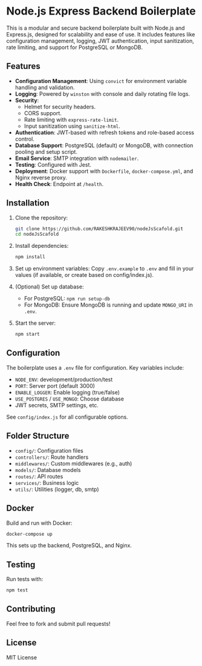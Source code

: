 # Node.js Express Backend Boilerplate

This is a modular and secure backend boilerplate built with Node.js and Express.js, designed for scalability and ease of use. It includes features like configuration management, logging, JWT authentication, input sanitization, rate limiting, and support for PostgreSQL or MongoDB.

## Features

- **Configuration Management**: Using `convict` for environment variable handling and validation.
- **Logging**: Powered by `winston` with console and daily rotating file logs.
- **Security**:
  - Helmet for security headers.
  - CORS support.
  - Rate limiting with `express-rate-limit`.
  - Input sanitization using `sanitize-html`.
- **Authentication**: JWT-based with refresh tokens and role-based access control.
- **Database Support**: PostgreSQL (default) or MongoDB, with connection pooling and setup script.
- **Email Service**: SMTP integration with `nodemailer`.
- **Testing**: Configured with Jest.
- **Deployment**: Docker support with `Dockerfile`, `docker-compose.yml`, and Nginx reverse proxy.
- **Health Check**: Endpoint at `/health`.

## Installation

1. Clone the repository:
   ```bash
   git clone https://github.com/RAKESHKRAJEEV90/nodeJsScafold.git
   cd nodeJsScafold

   ```

2. Install dependencies:
   ```bash
   npm install
   ```

3. Set up environment variables: Copy `.env.example` to `.env` and fill in your values (if available, or create based on config/index.js).

4. (Optional) Set up database:
   - For PostgreSQL: `npm run setup-db`
   - For MongoDB: Ensure MongoDB is running and update `MONGO_URI` in `.env`.

5. Start the server:
   ```bash
   npm start
   ```

## Configuration

The boilerplate uses a `.env` file for configuration. Key variables include:

- `NODE_ENV`: development/production/test
- `PORT`: Server port (default 3000)
- `ENABLE_LOGGER`: Enable logging (true/false)
- `USE_POSTGRES` / `USE_MONGO`: Choose database
- JWT secrets, SMTP settings, etc.

See `config/index.js` for all configurable options.

## Folder Structure

- `config/`: Configuration files
- `controllers/`: Route handlers
- `middlewares/`: Custom middlewares (e.g., auth)
- `models/`: Database models
- `routes/`: API routes
- `services/`: Business logic
- `utils/`: Utilities (logger, db, smtp)

## Docker

Build and run with Docker:
```bash
docker-compose up
```

This sets up the backend, PostgreSQL, and Nginx.

## Testing

Run tests with:
```bash
npm test
```

## Contributing

Feel free to fork and submit pull requests!

## License

MIT License